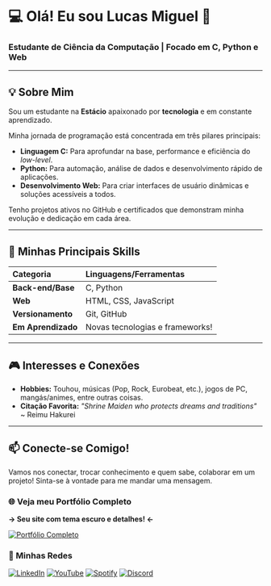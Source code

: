 # 💻 Olá! Eu sou Lucas Miguel 👋

### Estudante de Ciência da Computação | Focado em C, Python e Web

---

## 💡 Sobre Mim

Sou um estudante na **Estácio** apaixonado por **tecnologia** e em constante aprendizado.

Minha jornada de programação está concentrada em três pilares principais:

- **Linguagem C:** Para aprofundar na base, performance e eficiência do *low-level*.
- **Python:** Para automação, análise de dados e desenvolvimento rápido de aplicações.
- **Desenvolvimento Web:** Para criar interfaces de usuário dinâmicas e soluções acessíveis a todos.

Tenho projetos ativos no GitHub e certificados que demonstram minha evolução e dedicação em cada área.

---

## 🚀 Minhas Principais Skills

| Categoria | Linguagens/Ferramentas |
| :--- | :--- |
| **Back-end/Base** | C, Python |
| **Web** | HTML, CSS, JavaScript |
| **Versionamento** | Git, GitHub |
| **Em Aprendizado** | Novas tecnologias e frameworks! |

---

## 🎮 Interesses e Conexões

- **Hobbies:** Touhou, músicas (Pop, Rock, Eurobeat, etc.), jogos de PC, mangás/animes, entre outras coisas.
- **Citação Favorita:** *"Shrine Maiden who protects dreams and traditions"* ~ Reimu Hakurei

---

## 📫 Conecte-se Comigo!

Vamos nos conectar, trocar conhecimento e quem sabe, colaborar em um projeto! Sinta-se à vontade para me mandar uma mensagem.

### 🌐 Veja meu Portfólio Completo

**-> Seu site com tema escuro e detalhes! <-**

[![Portfólio Completo](https://img.shields.io/badge/Portfólio%20Completo-Página%20Pessoal-e94560?style=for-the-badge&logo=github&logoColor=white)](https://shinylucasin.github.io/shinylucasin-pages)

### 🤝 Minhas Redes

[![LinkedIn](https://img.shields.io/badge/LinkedIn-0077B5?style=for-the-badge&logo=linkedin&logoColor=white)](https://www.linkedin.com/in/lucas-miguel-rocha-silva-378276366/)
[![YouTube](https://img.shields.io/badge/YouTube-FF0000?style=for-the-badge&logo=youtube&logoColor=white)](https://www.youtube.com/c/LucasinXablau)
[![Spotify](https://img.shields.io/badge/Spotify-1ED760?style=for-the-badge&logo=spotify&logoColor=white)](https://open.spotify.com/user/efvf8l4lxkdmw14d29dlsnw6w?si=f44f70fc183f45b3)
[![Discord](https://img.shields.io/badge/Discord-5865F2?style=for-the-badge&logo=discord&logoColor=white)](https://discord.gg/E2csXY2aCq)
